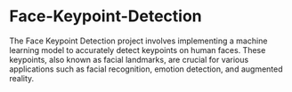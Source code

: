 # Face-Keypoint-Detection
The Face Keypoint Detection project involves implementing a machine learning model to accurately detect keypoints on human faces. These keypoints, also known as facial landmarks, are crucial for various applications such as facial recognition, emotion detection, and augmented reality.
